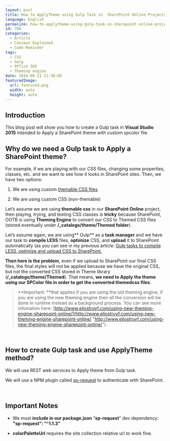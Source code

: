 ```yaml
---
layout: post
title: How to ApplyTheme using Gulp Task in  SharePoint Online Projects
language: English
permalink: how-to-applytheme-using-gulp-task-in-sharepoint-online-projects
id: 768
categories:
  - Article
  - Concept-Explained
  - Code-Reminder
tags:
  - CSS
  - Gulp
  - Office 365
  - Theming engine
date: 2016-06-21 11:30:05
featuredImage: 
  url: featured.png
  width: auto
  height: auto
---
```


## Introduction

This blog post will show you how to create a Gulp task in **Visual Studio 2015** intended to Apply a SharePoint theme with custom spcolor file. 

## Why do we need a Gulp task to Apply a SharePoint theme?

For example, if we are playing with our CSS files, changing some properties, classes, etc. and we want to see how it looks in SharePoint sites. Then, we have two options:

1. We are using custom [themable CSS files](https://msdn.microsoft.com/en-us/library/office/dn266906.aspx).

2. We are using custom CSS (non-themable)

Let’s assume we are using **themable css** in our **SharePoint Online** project, then playing, trying, and testing CSS classes is **tricky** because SharePoint, OOTB is using **Theming Engine** to convert our CSS to Themed CSS files (stored eventually under **/_catalogs/theme/Themed folder**). 

Let’s assume again, we are using** Gulp** as a **task manager** and we have our task to **compile LESS** files, **optimize** CSS, and **upload** it to SharePoint automatically (as you can see in my previous article: [Gulp tasks to compile LESS, optimize and upload CSS to SharePoint.](/2016/05/20/compile-optimize-and-watch-our-less-css-files-with-gulp-tasks-using-visual-studio-2015-in-our-sharepoint-online-solutions)

**Then here is the problem**, even if we upload to SharePoint our final CSS files, the final styles will not be applied because we have the original CSS, but not the converted CSS stored in Theme library (**/_catalogs/theme/Themed**). That means, **we need to Apply the theme using our SPColor file in order to get the converted themedcss files**.
 > **Important: **that applies if you are using the old theming engine, if you are using the new theming engine then all the conversion will be done in runtime instead as a background process. You can see more infomation here: [http://www.eliostruyf.com/using-new-theming-engine-sharepoint-online/](http://www.eliostruyf.com/using-new-theming-engine-sharepoint-online/ "http://www.eliostruyf.com/using-new-theming-engine-sharepoint-online/"). 

&nbsp;

## How to create Gulp task and use ApplyTheme method?

We will use REST web services to Apply theme from Gulp task. 

We will use a NPM plugin called [sp-request](https://www.npmjs.com/package/sp-request) to authenticate with SharePoint.

<script src="https://gist.github.com/jquintozamora/4c1d782fbeef3d508239d3449d5f2a0e.js"></script> 

&nbsp;

## Important Notes
- We must **include in our package.json** “**sp-request**” dev dependency: **"sp-request": "^1.1.3"**

- **colorPaletteUrl** requires the site collection relative url to work fine.
